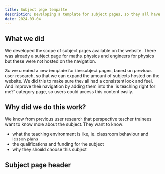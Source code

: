 ```yaml
---
title: Subject page tempalte
description: Developing a template for subject pages, so they all have a consistent look and feel.
date: 2024-03-04
---
```

## What we did
We developed the scope of subject pages available on the website. There was already a subject page for maths, physics and engineers for physics but these were not hosted on the navigation. 

So we created a new template for the subject pages, based on previous user research, so that we can expand the amount of subjects hosted on the website. We did this to make sure they all had a consistent look and feel. And improve their navigation by adding them into the 'is teaching right for me?' category page, so users could access this content easily.

## Why did we do this work? 

We know from previous user research that perspective teacher trainees want to know more about the subject. They want to know:
- what the teaching environment is like, ie. classroom behaviour and lesson plans
- the qualifications and funding for the subject
- why they should choose this subject

## Subject page header 


